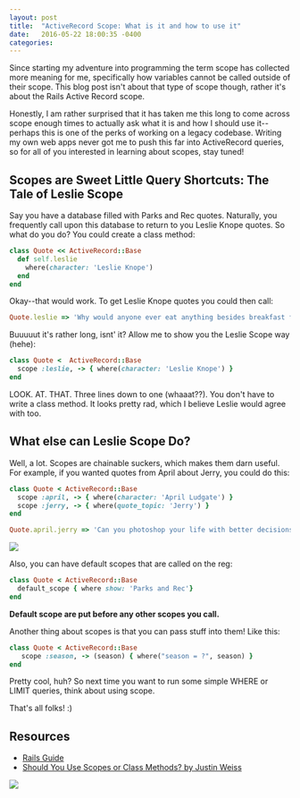 ```yaml
---
layout: post
title:  "ActiveRecord Scope: What is it and how to use it"
date:   2016-05-22 18:00:35 -0400
categories: 
---
```


Since starting my adventure into programming the term scope has collected more meaning for me, specifically how variables cannot be called outside of their scope. This blog post isn't about that type of scope though, rather it's about the Rails Active Record scope. 

Honestly, I am rather surprised that it has taken me this long to come across scope enough times to actually ask what it is and how I should use it--perhaps this is one of the perks of working on a legacy codebase. Writing my own web apps never got me to push this far into ActiveRecord queries, so for all of you interested in learning about scopes, stay tuned! 

## Scopes are Sweet Little Query Shortcuts: The Tale of Leslie Scope
Say you have a database filled with Parks and Rec quotes. Naturally, you frequently call upon this database to return to you Leslie Knope quotes. So what do you do? You could create a class method:

```ruby
class Quote << ActiveRecord::Base
  def self.leslie
    where(character: 'Leslie Knope')
  end
end
```
Okay--that would work. To get Leslie Knope quotes you could then call:

```ruby
Quote.leslie => 'Why would anyone ever eat anything besides breakfast food?! ...'
```

Buuuuut it's rather long, isnt' it? Allow me to show you the Leslie Scope way (hehe):

```ruby
class Quote <  ActiveRecord::Base
  scope :leslie, -> { where(character: 'Leslie Knope') }
end
```

LOOK. AT. THAT. Three lines down to one (whaaat??). You don't have to write a class method. It looks pretty rad, which I believe Leslie would agree with too.  

## What else can Leslie Scope Do?
Well, a lot. Scopes are chainable suckers, which makes them darn useful. For example, if you wanted quotes from April about Jerry, you could do this:

```ruby
class Quote < ActiveRecord::Base
  scope :april, -> { where(character: 'April Ludgate') }
  scope :jerry, -> { where(quote_topic: 'Jerry') }
end

Quote.april.jerry => 'Can you photoshop your life with better decisions, Jerry?! ...' 
```

![](http://lovelace-media.imgix.net/uploads/75/0985b010-75b0-0132-4378-0ebc4eccb42f.gif?)

Also, you can have default scopes that are called on the reg: 

```ruby
class Quote < ActiveRecord::Base
  default_scope { where show: 'Parks and Rec'}
end
```

**Default scope are put before any other scopes you call.**

Another thing about scopes is that you can pass stuff into them! Like this:

```ruby
class Quote < ActiveRecord::Base
   scope :season, -> (season) { where("season = ?", season) }
end
```

Pretty cool, huh? So next time you want to run some simple WHERE or LIMIT queries, think about using scope. 

That's all folks! :) 

## Resources 
* [Rails Guide](http://guides.rubyonrails.org/active_record_querying.html#scopes)
* [Should You Use Scopes or Class Methods? by Justin Weiss](http://www.justinweiss.com/articles/should-you-use-scopes-or-class-methods/)



![](https://media.giphy.com/media/2AilMg2L8rTAA/giphy.gif)
